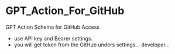 # GPT_Action_For_GitHub
GPT Action Schema for GitHub Access

- use API key and Bearer settings.
- you will get token from the GitHub unders settings... developer...
